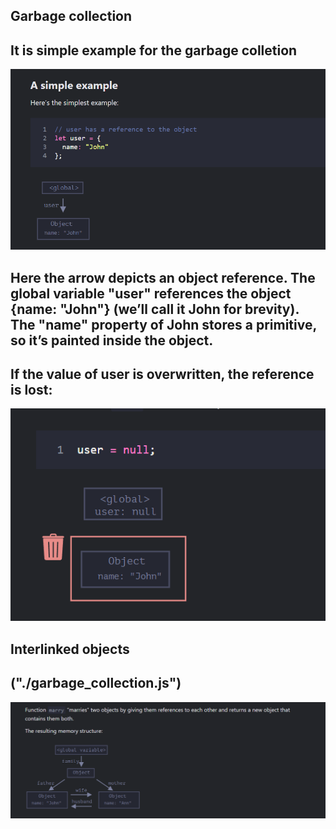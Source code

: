 ## Garbage collection

## It is simple example for the garbage colletion

![img.png](img.png)

## Here the arrow depicts an object reference. The global variable "user" references the object {name: "John"} (we’ll call it John for brevity). The "name" property of John stores a primitive, so it’s painted inside the object.

## If the value of user is overwritten, the reference is lost:

![img_1.png](img_1.png)

## Interlinked objects

## ("./garbage_collection.js") 
![img_2.png](img_2.png)